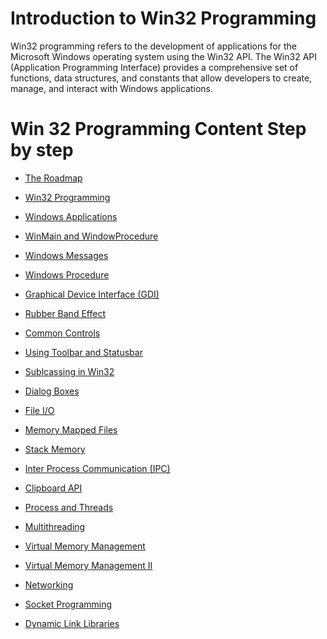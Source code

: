 # **Introduction to Win32 Programming**

Win32 programming refers to the development of applications for the Microsoft Windows operating system using the Win32 API. The Win32 API (Application Programming Interface) provides a comprehensive set of functions, data structures, and constants that allow developers to create, manage, and interact with Windows applications.


# **Win 32 Programming Content Step by step**
- <a href="https://github.com/RaviTambade/WindowsProgramming/blob/main/notes/roadmap.md"> The Roadmap</a>

- <a href="https://github.com/RaviTambade/WindowsProgramming/blob/main/notes/win32programming.md"> Win32 Programming</a>
- <a href="https://github.com/RaviTambade/WindowsProgramming/blob/main/notes/windowsapplication.md"> Windows Applications</a>
- <a href="https://github.com/RaviTambade/WindowsProgramming/blob/main/notes/winmain.md"> WinMain and WindowProcedure</a>
- <a href="https://github.com/RaviTambade/WindowsProgramming/blob/main/notes/windwosmessges.md"> Windows Messages</a>
- <a href="https://github.com/RaviTambade/WindowsProgramming/blob/main/notes/windowprocedure.md">Windows Procedure </a>
- <a href="https://github.com/RaviTambade/WindowsProgramming/blob/main/notes/gdi.md">Graphical Device Interface (GDI) </a>
- <a href="https://github.com/RaviTambade/WindowsProgramming/blob/main/notes/rubberbandeffect.md">Rubber Band Effect </a>
- <a href="https://github.com/RaviTambade/WindowsProgramming/blob/main/notes/commoncontrols.md">Common Controls </a>
- <a href="https://github.com/RaviTambade/WindowsProgramming/blob/main/notes/toolbarstatusbar.md"> Using Toolbar and Statusbar</a>
- <a href="https://github.com/RaviTambade/WindowsProgramming/blob/main/notes/subclassing.md"> Sublcassing in Win32</a>
- <a href="https://github.com/RaviTambade/WindowsProgramming/blob/main/notes/subclassing.md"> Dialog Boxes</a>
- <a href="https://github.com/RaviTambade/WindowsProgramming/blob/main/notes/fileio.md"> File I/O</a>
- <a href="https://github.com/RaviTambade/WindowsProgramming/blob/main/notes/memorymappedfile.md">Memory Mapped Files</a>
- <a href="https://github.com/RaviTambade/WindowsProgramming/blob/main/notes/stack.md"> Stack Memory</a>
- <a href="https://github.com/RaviTambade/WindowsProgramming/blob/main/notes/ipc.md"> Inter Process Communication (IPC)</a>
- <a href="https://github.com/RaviTambade/WindowsProgramming/blob/main/notes/clipboard.md"> Clipboard API</a>
- <a href="https://github.com/RaviTambade/WindowsProgramming/blob/main/notes/processmgmt.md"> Process and Threads</a>
- <a href="https://github.com/RaviTambade/WindowsProgramming/blob/main/notes/multithreading.md"> Multithreading</a>
- <a href="https://github.com/RaviTambade/WindowsProgramming/blob/main/notes/memroymgmt.md">Virtual Memory Management</a>
- <a href="https://github.com/RaviTambade/WindowsProgramming/blob/main/notes/vmm.md"> Virtual Memory Management II</a>
- <a href="https://github.com/RaviTambade/WindowsProgramming/blob/main/notes/networking.md"> Networking</a>
- <a href="https://github.com/RaviTambade/WindowsProgramming/blob/main/notes/socketprogramming.md">Socket Programming</a>
- <a href="https://github.com/RaviTambade/WindowsProgramming/blob/main/notes/dll.md"> Dynamic Link Libraries</a>
